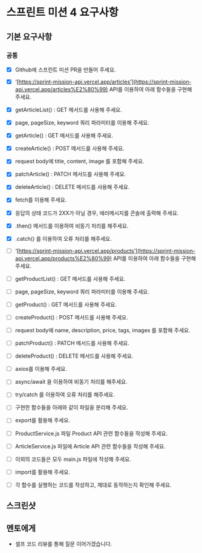 # 스프린트 미션 4 요구사항

## 기본 요구사항

### 공통

- [x] Github에 스프린트 미션 PR을 만들어 주세요.

- [x] ‘[https://sprint-mission-api.vercel.app/articles’](https://sprint-mission-api.vercel.app/articles%E2%80%99) API를 이용하여 아래 함수들을 구현해 주세요.

- [x] getArticleList() : GET 메서드를 사용해 주세요.

- [x] page, pageSize, keyword 쿼리 파라미터를 이용해 주세요.

- [x] getArticle() : GET 메서드를 사용해 주세요.

- [x] createArticle() : POST 메서드를 사용해 주세요.

- [x] request body에 title, content, image 를 포함해 주세요.

- [x] patchArticle() : PATCH 메서드를 사용해 주세요.

- [x] deleteArticle() : DELETE 메서드를 사용해 주세요.

- [x] fetch를 이용해 주세요.

- [x] 응답의 상태 코드가 2XX가 아닐 경우, 에러메시지를 콘솔에 출력해 주세요.

- [x] .then() 메서드를 이용하여 비동기 처리를 해주세요.

- [x] .catch() 를 이용하여 오류 처리를 해주세요.

- [ ] ‘[https://sprint-mission-api.vercel.app/products’](https://sprint-mission-api.vercel.app/products%E2%80%99) API를 이용하여 아래 함수들을 구현해 주세요.

- [ ] getProductList() : GET 메서드를 사용해 주세요.

- [ ] page, pageSize, keyword 쿼리 파라미터를 이용해 주세요.

- [ ] getProduct() : GET 메서드를 사용해 주세요.

- [ ] createProduct() : POST 메서드를 사용해 주세요.

- [ ] request body에 name, description, price, tags, images 를 포함해 주세요.

- [ ] patchProduct() : PATCH 메서드를 사용해 주세요.

- [ ] deleteProduct() : DELETE 메서드를 사용해 주세요.

- [ ] axios를 이용해 주세요.

- [ ] async/await 을 이용하여 비동기 처리를 해주세요.

- [ ] try/catch 를 이용하여 오류 처리를 해주세요.

- [ ] 구현한 함수들을 아래와 같이 파일을 분리해 주세요.

- [ ] export를 활용해 주세요.

- [ ] ProductService.js 파일 Product API 관련 함수들을 작성해 주세요.

- [ ] ArticleService.js 파일에 Article API 관련 함수들을 작성해 주세요.

- [ ] 이외의 코드들은 모두 main.js 파일에 작성해 주세요.

- [ ] import를 활용해 주세요.

- [ ] 각 함수를 실행하는 코드를 작성하고, 제대로 동작하는지 확인해 주세요.

## 스크린샷

## 멘토에게

- 셀프 코드 리뷰를 통해 질문 이어가겠습니다.
